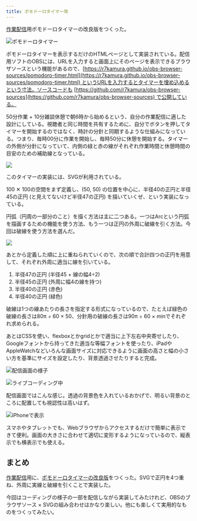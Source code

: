 ```yaml
---
title: ポモドーロタイマー改
---
```

[作業配信](https://www.youtube.com/c/r7kamura)用ポモドーロタイマーの改良版をつくった。

![](https://lh4.googleusercontent.com/57oJDKb5_aCQI9LOL0dA2feei5EZnqPTsTPAGIfs30kQgMKgqdKejfxojCTd0qho08cet3kX9ueq68YLlg7tsST8PVSDIrDCxFXc9b-vgMW_JZbc9Ehc3rvg6gL2mo5IJLnFOAg4bKwklNgm_GJA0w9y5ZrMrlp-BFngVP5PHVyajJdXpSEnrz0N-wGzvA "ポモドーロタイマー")

ポモドーロタイマーを表示するだけのHTMLページとして実装されている。配信用ソフトのOBSには、URLを入力すると画面上にそのページを表示できるブラウザソースという機能があるので、[https://r7kamura.github.io/obs-browser-sources/pomodoro-timer.html](https://r7kamura.github.io/obs-browser-sources/pomodoro-timer.html) というURLを入力するとタイマーを埋め込めるという寸法。ソースコードも [https://github.com/r7kamura/obs-browser-sources](https://github.com/r7kamura/obs-browser-sources) で公開している。

50分作業 + 10分雑談休憩で朝6時から始めるという、自分の作業配信に適した設計にしている。視聴者と同じ時間を共有するために、自分でボタンを押してタイマーを開始するのではなく、時計の分針と同期するような仕組みになっている。つまり、毎時00分に作業を開始し、毎時50分に休憩を開始する。タイマーの外側が分針になっていて、内側の緑と赤の線がそれぞれ作業時間と休憩時間の目安のための補助線となっている。

![](https://lh3.googleusercontent.com/erc1tvYsMuXF2aa9WZxn8kSk9sOBd-_T2pTWfb3tko1eSh-yRonyeAPUZoavoO1xsSyp8aJc2FfIcNFisJkrHLFBk9wL46P8HuzrS1i-AzOkv8RyTGeeY6jrDVv9I5PgDjMSBdwXjMVaPX6ncBLUP0JRdPbaAfUpDPmIb9rH98APxjdQQI1cZyirkVRCjA)

このタイマーの実装には、SVGが利用されている。

100 ✕ 100の空間をまず定義し、(50, 50) の位置を中心に、半径40の正円と半径45の正円 (と見えてないけど半径47の正円) を描いていくぜ、という実装になっている。

円弧（円周の一部分のこと）を描く方法は主に二つある。一つはArcという円弧を描画するための機能を使う方法、もう一つは正円の外周に破線を引く方法。今回は破線を使う方法を選んだ。

![](https://lh4.googleusercontent.com/40pXk4i9sHA3kgZbi-B6EFiUz1gUf4iszO2auAno4Vbj-NNppRe3UyfeFdpBUhg0kuGpkonYpH6rWCXiv-xWh9EniLC8nui9oadwpaq7jVTeCwek5aPe0Q4YwV6kOYmGE5gB2PFemXcHokbUaf07CxDqkxhLES7zt5UMVGVbAmHo16cXgspyKAoPycOhFg)

あとから定義した順に上に重ねられていくので、次の順で合計四つの正円を用意して、それぞれ外周に適当に線を引いている。

1.  半径47の正円 (半径45 + 線の幅4÷2)
2.  半径45の正円 (外周に幅4の線を持つ)
3.  半径40の正円 (赤色)
4.  半径40の正円 (緑色)

破線は1つの線あたりの長さを指定する形式になっているので、たとえば緑色の破線の長さは80π ÷ 60 × 50、分針用の破線の長さは90π ÷ 60 × minでそれぞれ求められる。

あとはCSSを使い、flexboxとかgridとかで適当に上下左右中央寄せしたり、Googleフォントから持ってきた適当な等幅フォントを使ったり、iPadやAppleWatchなどいろんな画面サイズに対応できるように画面の高さと幅の小さい方を基準にサイズを設定したり、背景透過させたりすると完成。

![](https://lh3.googleusercontent.com/zm4qoSAlbdJA3baU3_ZWebfgfNH0BBkgGIpeJ3MdyEy6eBkUxvggkYSW8JHBWjoDBrecgIUgvTVCZKCoxOBmGs0H5jBAgcR0RpoId59879sjYTWUAkMNrpxsvlQOZoM4iLdaUB6j65l6IqriVRkMnEg9fC1RCfgK5YoEE16-nLg4WR3saDref5tZeNrNcw "配信画面の様子")

![](https://lh6.googleusercontent.com/CivErPXQZWCL0479tG3XJTDIDu5xg3zn04ZqOllXEKU2Rq1q8l-DugqdoVrGm4E-mC459QMaJJPxRkwMBdEttmezZ15IMyxowA-UtHCqovs_f3lEkgEHg4ECDMyOpHXH85A9z-AHebFTMuiBVX2MZXxBD6QGhX8pnadS9H9s7u2h225ReZsF2vmaA7ZIGw "ライブコーディング中")

配信画面ではこんな感じ。透過の背景色を入れているおかげで、明るい背景のところに配置しても視認性は高いはず。

![](https://lh6.googleusercontent.com/vWeF2D-GnTMKMyofWMexUf5EAiXrhKB2_ju2djrkTnJFPeX9TPA20vcwH5PveBBgzWvsh8ZeaB0QC9B2lOOJc-nLDtYGCfpWRQibNU0kAbk55atdc2CbIBdmLz0VhtqtkYFtMm1InaxsWJV_9zpv0q9XeAyiIirBXQKOVguCnfgpP_ZK3BC1mE4TT3W1OA "iPhoneで表示")

スマホやタブレットでも、Webブラウザからアクセスするだけで簡単に表示できて便利。画面の大きさに合わせて適切に変形するようになっているので、縦表示でも横表示でも使える。

まとめ
---

[作業配信](https://www.youtube.com/c/r7kamura)用に、[ポモドーロタイマーの改良版](https://github.com/r7kamura/obs-browser-sources)をつくった。SVGで正円を4つ重ね、外周に実線と破線を引くことで実装した。

今回はコーディングの様子の一部を配信しながら実装してみたけれど、OBSのブラウザソース × SVGの組み合わせはかなり楽しい。他にも楽しくて実用的なものをつくってみたい。

